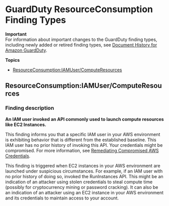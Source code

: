 # GuardDuty ResourceConsumption Finding Types<a name="guardduty_resource"></a>

**Important**  
For information about important changes to the GuardDuty finding types, including newly added or retired finding types, see [Document History for Amazon GuardDuty](doc-history.md)\.

**Topics**
+ [ResourceConsumption:IAMUser/ComputeResources](#resourceconsumption)

## ResourceConsumption:IAMUser/ComputeResources<a name="resourceconsumption"></a>

### Finding description<a name="resourceconsumption_description"></a>

**An IAM user invoked an API commonly used to launch compute resources like EC2 Instances\.**

This finding informs you that a specific IAM user in your AWS environment is exhibiting behavior that is different from the established baseline\. This IAM user has no prior history of invoking this API\. Your credentials might be compromised\. For more information, see [Remediating Compromised AWS Credentials](guardduty_remediate.md#compromised-creds)\.

This finding is triggered when EC2 instances in your AWS environment are launched under suspicious circumstances\. For example, if an IAM user with no prior history of doing so, invoked the RunInstances API\. This might be an indication of an attacker using stolen credentials to steal compute time \(possibly for cryptocurrency mining or password cracking\)\. It can also be an indication of an attacker using an EC2 instance in your AWS environment and its credentials to maintain access to your account\.